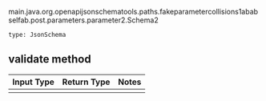 main.java.org.openapijsonschematools.paths.fakeparametercollisions1ababselfab.post.parameters.parameter2.Schema2
```
type: JsonSchema
```

## validate method
Input Type | Return Type | Notes
------------ | ------------- | -------------
 |  |
